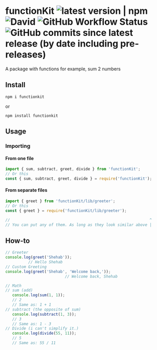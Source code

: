 # functionKit ![latest version | npm](https://flat.badgen.net/npm/v/functionkit?icon=npm) ![David](https://img.shields.io/david/dev/shahoob/functionkit?style=flat-square) ![GitHub Workflow Status](https://img.shields.io/github/workflow/status/shahoob/functionKit/Node.js%20Package?logo=github&style=flat-square) ![GitHub commits since latest release (by date including pre-releases)](https://img.shields.io/github/commits-since/shahoob/functionKit/latest/master?include_prereleases&style=flat-square)
 A package with functions for example, sum 2 numbers

 ## Install
 ```
 npm i functionkit
 ```
 or
 ```
 npm install functionkit
 ```
 ## Usage

 ### Importing

 #### From one file
 ```javascript
 import { sum, subtract, greet, divide } from 'functionKit';
 // Or this
 const { sum, subtract, greet, divide } = require('functionKit');
 ```
 #### From separate files
 ```javascript
 import { greet } from 'functionKit/lib/greeter';
 // Or this
 const { greet } = require('functionKit/lib/greeter');

 //                                                             ^
 // You can put any of them. As long as they look similar above |
 ```
 ## How-to
 ```javascript
 // Greeter
 console.log(greet('Shehab'));
           // Hello Shehab
 // Custom Greeting
 console.log(greet('Shehab', 'Welcome back,'));
                           // Welcome back, Shehab

// Math
 // sum (add)
    console.log(sum(1, 1));
    // 2
    // Same as: 1 + 1
 // subtract (the opposite of sum)
    console.log(subtract(1, 3));
    // 3
    // Same as: 1 - 3
 // Divide (i can't simplify it.)
    console.log(divide(55, 11));
    // 5
    // Same as: 55 / 11
 ```
